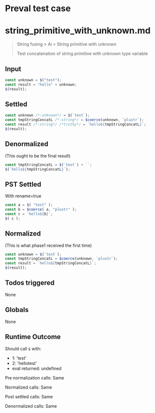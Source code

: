 # Preval test case

# string_primitive_with_unknown.md

> String fusing > Ai > String primitive with unknown
>
> Test concatenation of string primitive with unknown type variable

## Input

`````js filename=intro
const unknown = $("test");
const result = "hello" + unknown;
$(result);
`````


## Settled


`````js filename=intro
const unknown /*:unknown*/ = $(`test`);
const tmpStringConcatL /*:string*/ = $coerce(unknown, `plustr`);
const result /*:string*/ /*truthy*/ = `hello${tmpStringConcatL}`;
$(result);
`````


## Denormalized
(This ought to be the final result)

`````js filename=intro
const tmpStringConcatL = $(`test`) + ``;
$(`hello${tmpStringConcatL}`);
`````


## PST Settled
With rename=true

`````js filename=intro
const a = $( "test" );
const b = $coerce( a, "plustr" );
const c = `hello${b}`;
$( c );
`````


## Normalized
(This is what phase1 received the first time)

`````js filename=intro
const unknown = $(`test`);
const tmpStringConcatL = $coerce(unknown, `plustr`);
const result = `hello${tmpStringConcatL}`;
$(result);
`````


## Todos triggered


None


## Globals


None


## Runtime Outcome


Should call `$` with:
 - 1: 'test'
 - 2: 'hellotest'
 - eval returned: undefined

Pre normalization calls: Same

Normalized calls: Same

Post settled calls: Same

Denormalized calls: Same
